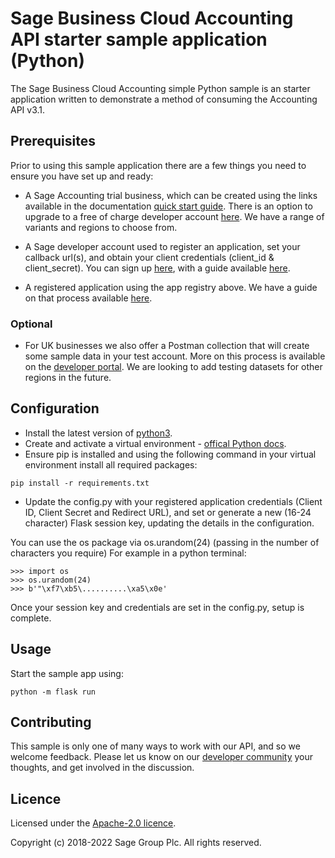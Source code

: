 # Sage Business Cloud Accounting API starter sample application (Python)

The Sage Business Cloud Accounting simple Python sample is an starter application written to demonstrate a method of consuming the Accounting API v3.1.

## Prerequisites

Prior to using this sample application there are a few things you need to ensure you have set up and ready:

* A Sage Accounting trial business, which can be created using the links available in the documentation [quick start guide](https://developer.sage.com/accounting/quick-start/set-up-the-basics/#set-up-a-developer-trial). There is an option to upgrade to a free of charge developer account [here](https://developer.sage.com/accounting/quick-start/upgrade-your-account/). We have a range of variants and regions to choose from.

* A Sage developer account used to register an application, set your callback url(s), and obtain your client credentials (client_id & client_secret). You can sign up [here](https://developerselfservice.sageone.com/), with a guide available [here](https://developer.sage.com/accounting/guides/getting-started/developer_signup/).

* A registered application using the app registry above. We have a guide on that process available [here](https://developer.sage.com/accounting/guides/getting-started/client_app_registration/).

### Optional

* For UK businesses we also offer a Postman collection that will create some sample data in your test account. More on this process is available on the [developer portal](https://developer.sage.com/accounting/quick-start/preparing-to-create-test-data/). We are looking to add testing datasets for other regions in the future.

## Configuration

* Install the latest version of [python3](https://www.python.org/downloads/).
* Create and activate a virtual environment - [offical Python docs](https://docs.python.org/3/library/venv.html).
* Ensure pip is installed and using the following command in your virtual environment install all required packages:

```terminal
pip install -r requirements.txt
```

* Update the config.py with your registered application credentials (Client ID, Client Secret and Redirect URL), and set or generate a new (16-24 character) Flask session key, updating the details in the configuration.

You can use the os package via os.urandom(24) (passing in the number of characters you require)
For example in a python terminal:

```terminal
>>> import os
>>> os.urandom(24)
>>> b'"\xf7\xb5\..........\xa5\x0e'
```

Once your session key and credentials are set in the config.py, setup is complete.

## Usage

Start the sample app using:

```terminal
python -m flask run
```

## Contributing

This sample is only one of many ways to work with our API, and so we welcome feedback. Please let us know on our [developer community](https://developer-community.sage.com/forum/4-sage-business-cloud-accounting/) your thoughts, and get involved in the discussion.

## Licence

Licensed under the [Apache-2.0 licence](LICENSE).

Copyright (c) 2018-2022 Sage Group Plc. All rights reserved.
